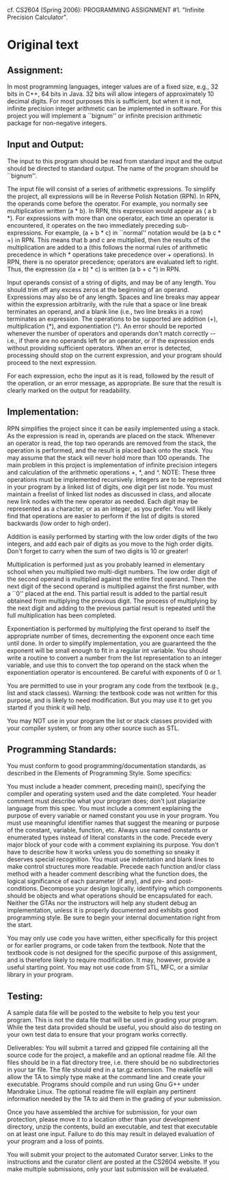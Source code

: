 cf. CS2604 (Spring 2006):  PROGRAMMING ASSIGNMENT #1. "Infinite Precision Calculator".


# Original text

## Assignment:

In most programming languages, integer values are of a fixed size, e.g., 32 bits in C++, 64 bits in Java. 32 bits will allow integers of approximately 10 decimal digits. For most purposes this is sufficient, but when it is not, infinite precision integer arithmetic can be implemented in software. For this project you will implement a ``bignum'' or infinite precision arithmetic package for non-negative integers.

## Input and Output:

The input to this program should be read from standard input and the output should be directed to standard output.  The name of the program should be ``bignum''.

The input file will consist of a series of arithmetic expressions. To simplify the project, all expressions will be in Reverse Polish Notation (RPN). In RPN, the operands come before the operator. For example, you normally see multiplication written (a * b). In RPN, this expression would appear as ( a b *). For expressions with more than one operator, each time an operator is encountered, it operates on the two immediately preceding sub-expressions. For example, (a + b * c) in ``normal'' notation would be (a b c * +) in RPN.  This means that b and c are multiplied, then the results of the multiplication are added to a (this follows the normal rules of arithmetic precedence in which * operations take precedence over + operations). In RPN, there is no operator precedence; operators are evaluated left to right. Thus, the expression ((a + b) * c) is written (a b + c *) in RPN.

Input operands consist of a string of digits, and may be of any length. You should trim off any excess zeros at the beginning of an operand. Expressions may also be of any length. Spaces and line breaks may appear within the expression arbitrarily, with the rule that a space or line break terminates an operand, and a blank line (i.e., two line breaks in a row) terminates an expression. The operations to be supported are addition (+), multiplication (*), and exponentiation (^). An error should be reported whenever the number of operators and operands don't match correctly -- i.e., if there are no operands left for an operator, or if the expression ends without providing sufficient operators. When an error is detected, processing should stop on the current expression, and your program should proceed to the next expression.

For each expression, echo the input as it is read, followed by the result of the operation, or an error message, as appropriate. Be sure that the result is clearly marked on the output for readability.

## Implementation:

RPN simplifies the project since it can be easily implemented using a stack. As the expression is read in, operands are placed on the stack. Whenever an operator is read, the top two operands are removed from the stack, the operation is performed, and the result is placed back onto the stack. You may assume that the stack will never hold more than 100 operands. The main problem in this project is implementation of infinite precision integers and calculation of the arithmetic operations +, *, and ^.  NOTE:  These three operations must be implemented recursively. Integers are to be represented in your program by a linked list of digits, one digit per list node. You must maintain a freelist of linked list nodes as discussed in class, and allocate new link nodes with the new operator as needed. Each digit may be represented as a character, or as an integer, as you prefer. You will likely find that operations are easier to perform if the list of digits is stored backwards (low order to high order).

Addition is easily performed by starting with the low order digits of the two integers, and add each pair of digits as you move to the high order digits. Don't forget to carry when the sum of two digits is 10 or greater!

Multiplication is performed just as you probably learned in elementary school when you multiplied two multi-digit numbers. The low order digit of the second operand is multiplied against the entire first operand. Then the next digit of the second operand is multiplied against the first number, with a ``0'' placed at the end. This partial result is added to the partial result obtained from multiplying the previous digit. The process of multiplying by the next digit and adding to the previous partial result is repeated until the full multiplication has been completed.

Exponentiation is performed by multiplying the first operand to itself  the appropriate number of times, decrementing the exponent once each time until done. In order to simplify implementation, you are guaranteed the the exponent will be small enough to fit in a regular int variable. You should write a routine to convert a number from the list representation to an integer variable, and use this to convert the top operand on the stack when the exponentiation operator is encountered. Be careful with exponents of 0 or 1.

You are permitted to use in your program any code from the textbook (e.g., list and stack classes). Warning: the textbook code was not written for this purpose, and is likely to need modification. But you may use it to get you started if you think it will help.

You may NOT use in your program the list or stack classes provided with your compiler system, or from any other source such as STL.

## Programming Standards:
You must conform to good programming/documentation standards, as described in the Elements of Programming Style. Some specifics:

You must include a header comment, preceding main(), specifying the compiler and operating system used and the date completed.
Your header comment must describe what your program does; don't just plagiarize language from this spec.
You must include a comment explaining the purpose of every variable or named constant you use in your program.
You must use meaningful identifier names that suggest the meaning or purpose of the constant, variable, function, etc.
Always use named constants or enumerated types instead of literal constants in the code.
Precede every major block of your code with a comment explaining its purpose. You don't have to describe how it works unless you do something so sneaky it deserves special recognition.
You must use indentation and blank lines to make control structures more readable.
Precede each function and/or class method with a header comment describing what the function does, the logical significance of each parameter (if any), and pre- and post-conditions.
Decompose your design logically, identifying which components should be objects and what operations should be encapsulated for each.
Neither the GTAs nor the instructors will help any student debug an implementation, unless it is properly documented and exhibits good programming style. Be sure to begin your internal documentation right from the start.

You may only use code you have written, either specifically for this project or for earlier programs, or code taken from the textbook. Note that the textbook code is not designed for the specific purpose of this assignment, and is therefore likely to require modification. It may, however, provide a useful starting point. You may not use code from STL, MFC, or a similar library in your program.

## Testing:
A sample data file will be posted to the website to help you test your program. This is not the data file that will be used in grading your program. While the test data provided should be useful, you should also do testing on your own test data to ensure that your program works correctly.

Deliverables:
You will submit a tarred and gzipped file containing all the source code for the project, a makefile and an optional readme file. All the files should be in a flat directory tree, i.e. there should be no subdirectories in your tar file. The file should end in a tar.gz extension. The makefile will allow the TA to simply type make at the command line and create your executable. Programs should compile and run using Gnu G++ under Mandrake Linux. The optional readme file will explain any pertinent information needed by the TA to aid them in the grading of your submission.

Once you have assembled the archive for submission, for your own protection, please move it to a location other than your development directory, unzip the contents, build an executable, and test that executable on at least one input. Failure to do this may result in delayed evaluation of your program and a loss of points.

You will submit your project to the automated Curator server. Links to the instructions and the curator client are posted at the CS2604 website. If you make multiple submissions, only your last submission will be evaluated.
